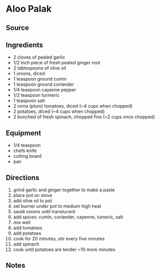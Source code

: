 ---
---

# Aloo Palak

## Source

## Ingredients

- 2 cloves of pealed garlic
- 1/2 inch piece of fresh pealed ginger root
- 2 tablespoons of olive oil
- 1 onions, diced
- 1 teaspoon ground cumin
- 1 teaspoon ground coriander
- 1/4 teaspoon cayenne pepper
- 1/2 teaspoon turmeric
- 1 teaspoon salt
- 2 roma (plum) tomatoes, diced (~4 cups when chopped)
- 2 potatoes, diced (~4 cups when chopped)
- 2 bunched of fresh spinach, chopped fine (~2 cups once chopped)

## Equipment

- 1/4 teaspoon
- chefs knife
- cutting board
- pan

## Directions

1. grind garlic and ginger together to make a paste
1. place pot on stove
1. add olive oil to pot
1. set burner under pot to medium high heat
1. sauté onions until translucent
1. add spices: cumin, coriander, cayenne, tumeric, salt
1. mix well
1. add tomatoes
1. add potatoes
1. cook for 20 minutes, stir every five minutes
1. add spinach
1. cook until potatoes are tender ~10 more minutes

## Notes
